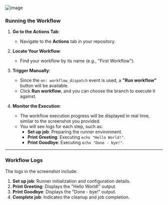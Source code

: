 ![image](https://github.com/user-attachments/assets/d9769dcb-f756-4153-ba95-28f592424c22)


### Running the Workflow

1. **Go to the Actions Tab**:
   - Navigate to the **Actions** tab in your repository.

2. **Locate Your Workflow**:
   - Find your workflow by its name (e.g., "First Workflow").

3. **Trigger Manually**:
   - Since the `on: workflow_dispatch` event is used, a **"Run workflow"** button will be available.
   - Click **Run workflow**, and you can choose the branch to execute it against.

4. **Monitor the Execution**:
   - The workflow execution progress will be displayed in real time, similar to the screenshot you provided.
   - You will see logs for each step, such as:
     - **Set up job**: Preparing the runner environment.
     - **Print Greeting**: Executing `echo "Hello World!"`.
     - **Print Goodbye**: Executing `echo "Done - bye!"`.

---

### Workflow Logs
The logs in the screenshot include:
1. **Set up job**: Runner initialization and configuration details.
2. **Print Greeting**: Displays the "Hello World!" output.
3. **Print Goodbye**: Displays the "Done - bye!" output.
4. **Complete job**: Indicates the cleanup and job completion.

